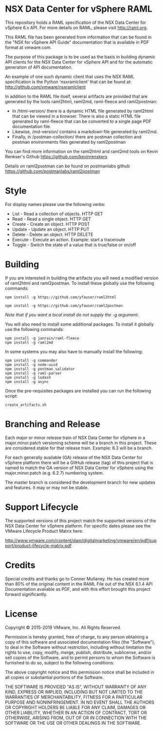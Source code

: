 # NSX Data Center for vSphere RAML

This repository holds a RAML specification of the NSX Data Center for vSphere 6.x API.
For more details on RAML, please visit http://raml.org.

This RAML file has been generated from information that can be found in the "NSX for vSphere API Guide" documentation that is available in PDF format at vmware.com.

The purpose of this package is to be used as the basis in building dynamic API clients for the NSX Data Center for vSphere API and for the automatic generation of API documentation.

An example of one such dynamic client that uses the NSX RAML specification is the Python 'nsxramlclient' that can be found at:
http://github.com/vmware/nsxramlclient

In addition to the RAML file itself, several artifacts are provided that are generated by the tools raml2html, raml2md, raml-fleece and raml2postman:
- In /html-version/ there is a dynamic HTML file generated by raml2html that can be viewed in a browser. There is also a static HTML file generated by raml-fleece that can be converted to a single page PDF documentation file.
- Likewise, /md-version/ contains a markdown file generated by raml2md.
- Finally, in /postman-collection/ there are postman collection and postman environments files generated by raml2postman

You can find more information on the raml2html and raml2md tools on Kevin Renkser's Github
https://github.com/kevinrenskers

Details on raml2postman can be found on postmanlabs github
https://github.com/postmanlabs/raml2postman

# Style

For display names please use the following verbs:
- List - Read a collection of objects. HTTP GET
- Read - Read a single object. HTTP GET
- Create - Create an object. HTTP POST
- Update - Update an object. HTTP PUT
- Delete - Delete an object. HTTP DELETE
- Execute - Execute an action. Example: start a traceroute
- Toggle - Switch the state of a value that is true/false or on/off

# Building

If you are interested in building the artifacts you will need a modified version of raml2html and raml2postman. To install these globally use the following commands:

    npm install -g https://github.com/yfauser/raml2html

    npm install -g https://github.com/yfauser/raml2postman

*Note that if you want a local install do not supply the -g argument.*

You will also need to install some additional packages. To install it globally use the following commands:

    npm install -g janrain/raml-fleece
    npm install -g raml2md

In some systems you may also have to manually install the following:

    npm install -g commander
    npm install -g node-uuid
    npm install -g postman_validator
    npm install -g raml-parser
    npm install -g lodash
    npm install -g async

Once the pre-requisites packages are installed you can run the following script:

    create_artifacts.sh

# Branching and Release

Each major or minor release train of NSX Data Center for vSphere in a major.minor.patch versioning scheme will be a branch in this project. These are considered stable for that release train. Example: 6.3 will be a branch.

For each generally available (GA) release of the NSX Data Center for vSphere platform there will be a GitHub release (tag) of this project that is named to match the GA version of NSX Data Center for vSphere using the major.minor.patch (e.g. 6.2.7) numbering system.

The master branch is considered the development branch for new updates and features. It may or may not be stable.

# Support Lifecycle

The supported versions of this project match the supported versions of the NSX Data Center for vSphere platform. For specific dates please see the VMware Lifecycle Product Matrix here:

http://www.vmware.com/content/dam/digitalmarketing/vmware/en/pdf/support/product-lifecycle-matrix.pdf

# Credits
Special credits and thanks go to Conner Mullaney. He has created more than 80% of the original content in the RAML File out of the NSX 6.1.4 API Documentation available as PDF, and with this effort brought this project forward significantly.

# License
Copyright © 2015-2019 VMware, Inc. All Rights Reserved.

Permission is hereby granted, free of charge, to any person obtaining a copy of this software and associated
documentation files (the "Software"), to deal in the Software without restriction, including without limitation
the rights to use, copy, modify, merge, publish, distribute, sublicense, and/or sell copies of the Software, and
to permit persons to whom the Software is furnished to do so, subject to the following conditions:

The above copyright notice and this permission notice shall be included in all copies or substantial portions
of the Software.

THE SOFTWARE IS PROVIDED "AS IS", WITHOUT WARRANTY OF ANY KIND, EXPRESS OR IMPLIED, INCLUDING BUT NOT LIMITED
TO THE WARRANTIES OF MERCHANTABILITY, FITNESS FOR A PARTICULAR PURPOSE AND NONINFRINGEMENT. IN NO EVENT SHALL
THE AUTHORS OR COPYRIGHT HOLDERS BE LIABLE FOR ANY CLAIM, DAMAGES OR OTHER LIABILITY, WHETHER IN AN ACTION OF
CONTRACT, TORT OR OTHERWISE, ARISING FROM, OUT OF OR IN CONNECTION WITH THE SOFTWARE OR THE USE OR OTHER DEALINGS
IN THE SOFTWARE.
